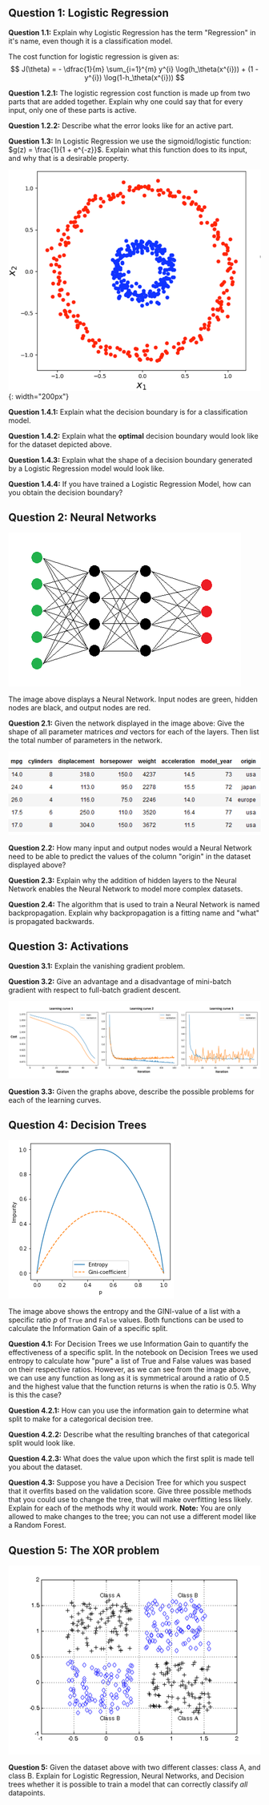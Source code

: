 ## Question 1: Logistic Regression
**Question 1.1:** Explain why Logistic Regression has the term "Regression" in it's name, even though it is a classification model.

The cost function for logistic regression is given as:
$$
J(\theta) = - \dfrac{1}{m} \sum_{i=1}^{m} y^{i} \log(h_\theta(x^{i})) + (1 - y^{i}) \log(1-h_\theta(x^{i}))
$$

**Question 1.2.1:** The logistic regression cost function is made up from two parts that are added together. Explain why one could say that for every input, only one of these parts is active.

**Question 1.2.2:** Describe what the error looks like for an active part.

**Question 1.3:** In Logistic Regression we use the sigmoid/logistic function: $g(z) = \frac{1}{1 + e^{-z}}$. Explain what this function does to its input, and why that is a desirable property.

![target.png](target.png){: width="200px"}

**Question 1.4.1:** Explain what the decision boundary is for a classification model.

**Question 1.4.2:** Explain what the **optimal** decision boundary would look like for the dataset depicted above.

**Question 1.4.3:** Explain what the shape of a decision boundary generated by a Logistic Regression model would look like.

**Question 1.4.4:** If you have trained a Logistic Regression Model, how can you obtain the decision boundary?

## Question 2: Neural Networks

![network.png](network.png)

The image above displays a Neural Network. Input nodes are green, hidden nodes are black, and output nodes are red.

**Question 2.1:** Given the network displayed in the image above: Give the shape of all parameter matrices *and* vectors for each of the layers. Then list the total number of parameters in the network.

![data.png](data.png)

**Question 2.2:** How many input and output nodes would a Neural Network need to be able to predict the values of the column "origin" in the dataset displayed above?

**Question 2.3:** Explain why the addition of hidden layers to the Neural Network enables the Neural Network to model more complex datasets.

**Question 2.4:** The algorithm that is used to train a Neural Network is named backpropagation. Explain why backpropagation is a fitting name and "what" is propagated backwards.

## Question 3: Activations

**Question 3.1:** Explain the vanishing gradient problem.

**Question 3.2:** Give an advantage and a disadvantage of mini-batch gradient with respect to full-batch gradient descent.

![learning_curve.png](learning_curve.png)

**Question 3.3:** Given the graphs above, describe the possible problems for each of the learning curves.

## Question 4: Decision Trees

![image_entropy_gini.png](image_entropy_gini.png)

The image above shows the entropy and the GINI-value of a list with a specific ratio $p$ of `True` and `False` values. Both functions can be used to calculate the Information Gain of a specific split.

**Question 4.1:** For Decision Trees we use Information Gain to quantify the effectiveness of a specific split. In the notebook on Decision Trees we used entropy to calculate how "pure" a list of True and False values was based on their respective ratios. However, as we can see from the image above, we can use any function as long as it is symmetrical around a ratio of 0.5 and the highest value that the function returns is when the ratio is 0.5. Why is this the case?

**Question 4.2.1:** How can you use the information gain to determine what split to make for a categorical decision tree.

**Question 4.2.2:** Describe what the resulting branches of that categorical split would look like.

**Question 4.2.3:** What does the value upon which the first split is made tell you about the dataset.

**Question 4.3:** Suppose you have a Decision Tree for which you suspect that it overfits based on the validation score. Give three possible methods that you could use to change the tree, that will make overfitting less likely. Explain for each of the methods why it would work. **Note:** You are only allowed to make changes to the tree; you can not use a different model like a Random Forest.

## Question 5: The XOR problem

![xor.png](xor.png)

**Question 5:** Given the dataset above with two different classes: class A, and class B. Explain for Logistic Regression, Neural Networks, and Decision trees whether it is possible to train a model that can correctly classify _all_ datapoints.
